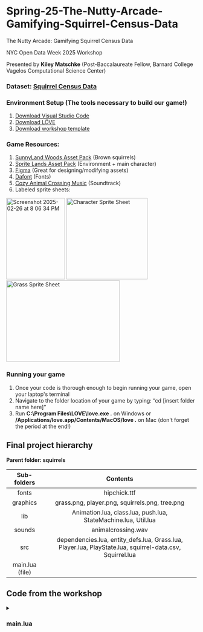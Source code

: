 # Spring-25-The-Nutty-Arcade-Gamifying-Squirrel-Census-Data

The Nutty Arcade: Gamifying Squirrel Census Data

NYC Open Data Week 2025 Workshop

Presented by **Kiley Matschke** (Post-Baccalaureate Fellow, Barnard College Vagelos Computational Science Center)

### **Dataset:** [Squirrel Census Data](https://www.dropbox.com/scl/fi/is2yaa5gz1of32xo1xwvd/squirrel-data.csv?rlkey=sao5wj2tqd98nzs6rsi5k7ot6&e=2&dl=0)

### **Environment Setup (The tools necessary to build our game!)**

1. [Download Visual Studio Code](https://code.visualstudio.com/Download)
2. [Download LÖVE](https://love2d.org/)
3. [Download workshop template](https://drive.google.com/drive/folders/1sw_HqMAoGe-OUD2Q_HwDxi8FXagq2Q7u?usp=drive_link)


### **Game Resources:**

1. [SunnyLand Woods Asset Pack](https://ansimuz.itch.io/sunnyland-woods) (Brown squirrels)
2. [Sprite Lands Asset Pack](https://cupnooble.itch.io/sprout-lands-asset-pack) (Environment + main character)
3. [Figma](http://figma.com) (Great for designing/modifying assets)
4. [Dafont](https://www.dafont.com/) (Fonts)
5. [Cozy Animal Crossing Music](https://youtu.be/8kBlKM71pjc?si=20Xfh4WgZb2Sj34r) (Soundtrack)
6. Labeled sprite sheets:
<img width="155" height="215" alt="Screenshot 2025-02-26 at 8 06 34 PM" src="https://github.com/user-attachments/assets/f0d7834d-ef99-4ff4-812d-1b90944450c1" />
<img width="215" height="215" alt="Character Sprite Sheet" src="https://github.com/user-attachments/assets/861bc49f-eee1-4f24-992e-6ac2d335d3ed" />
<img width="300" height="215" alt="Grass Sprite Sheet" src="https://github.com/user-attachments/assets/f8217443-9cd3-44ff-9dbf-ae7473ea5bfd" />




### **Running your game**

1. Once your code is thorough enough to begin running your game, open your laptop's terminal
2. Navigate to the folder location of your game by typing: “cd [insert folder name here]”
3. Run **C:\Program Files\LOVE\love.exe .** on Windows or **/Applications/love.app/Contents/MacOS/love .** on Mac (don't forget the period at the end!)


## **Final project hierarchy**

**Parent folder: squirrels**

| Sub-folders       | Contents           |
| :-------------: |:-------------:| 
| fonts         | hipchick.ttf |
| graphics | grass.png, player.png, squirrels.png, tree.png  |   
| lib            | Animation.lua, class.lua, push.lua, StateMachine.lua, Util.lua    |   
| sounds        | animalcrossing.wav      |   
| src            | dependencies.lua, entity_defs.lua, Grass.lua, Player.lua, PlayState.lua, squirrel-data.csv, Squirrel.lua | 
| main.lua (file)        |    



## **Code from the workshop**




<details>
  <summary><h3><b>main.lua</b></h3></summary>
  
  ```lua
    require 'src/dependencies'
    VIRTUAL_WIDTH = 1280 
    VIRTUAL_HEIGHT = 720 
    
    function love.load()
        love.window.setTitle('NYC Open Data Week 2025') -- appears at top of window
        love.graphics.setDefaultFilter('nearest', 'nearest') -- ensures graphics' clarity
    
        -- allows screen to adapt to dynamic resolutions and sizings
        push:setupScreen(VIRTUAL_WIDTH, VIRTUAL_HEIGHT, VIRTUAL_WIDTH, VIRTUAL_HEIGHT, {
            fullscreen = false,
            vsync = true,
            resizable = true
        })
    
        -- launch the visualization
        gStateMachine = StateMachine {
            ['play'] = function() return PlayState() end
        }
        gStateMachine:change('play')
    
        -- start music and make it loop
        gSounds['music']:setLooping(true)
        gSounds['music']:play()
    end
    
    function love.resize(w, h)
        push:resize(w, h)
    end
    
    function love.keypressed(key)
        love.keyboard.keysPressed[key] = true
        if key == "return" or key == "enter" then -- resets park every time you hit enter
            love.event.quit('restart')
        end
        if key == "escape" then
            love.event.quit() 
        end
    end
    
    function love.keyboard.wasPressed(key)
        return love.keyboard.keysPressed[key]
    end
    
    function love.update(dt)
        gStateMachine:update(dt)
        love.keyboard.keysPressed = {}
    end
    
    function love.draw()
        push:start()
        love.graphics.clear(192/255, 212/255, 112/255) -- light green background
        gStateMachine:render()
        push:finish()
    end
  ```
</details>


